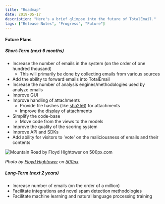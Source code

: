 ```yaml
---
title: "Roadmap"
date: 2019-05-17
description: "Here's a brief glimpse into the future of TotalEmail."
tags: ["Release Notes", "Progress", "Future"]
---
```


#### Future Plans

##### Short-Term (next 6 months)

- Increase the number of emails in the system (on the order of one hundred thousand)
    - This will primarily be done by collecting emails from various sources
- Add the ability to forward emails into TotalEmail
- Increase the number of analysis engines/methodologies used by analyze emails
- Improve GUI
- Improve handling of attachments
    - Provide file hashes (like [sha256](https://en.wikipedia.org/wiki/SHA-2)) for attachments
    - Improve the display of attachments
- Simplify the code-base
    - Move code from the views to the models
- Improve the quality of the scoring system
- Improve API and SDKs
- Add ability for visitors to 'vote' on the maliciousness of emails and their contents

<img src='https://drscdn.500px.org/photo/245669351/m%3D900/v2?user_id=23113227&webp=true&sig=d6b782189bcb707755522d5d32563704a61d685af1df3d5c0c751a855541f855' alt='Mountain Road by Floyd Hightower on 500px.com'>

*Photo by [Floyd Hightower](https://hightower.space/) on [500px](https://500px.com/photo/245669351/mountain-road-by-floyd-hightower)*

##### Long-Term (next 2 years)

- Increase number of emails (on the order of a million)
- Facilitate integrations and novel spam detection methodologies
- Facilitate machine learning and natural language processing training
